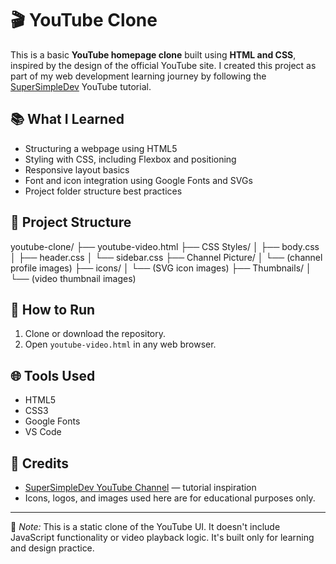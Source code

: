# 🎬 YouTube Clone

This is a basic **YouTube homepage clone** built using **HTML and CSS**, inspired by the design of the official YouTube site. I created this project as part of my web development learning journey by following the [SuperSimpleDev](https://www.youtube.com/c/SuperSimpleDev) YouTube tutorial.

## 📚 What I Learned

- Structuring a webpage using HTML5
- Styling with CSS, including Flexbox and positioning
- Responsive layout basics
- Font and icon integration using Google Fonts and SVGs
- Project folder structure best practices

## 📁 Project Structure

youtube-clone/
├── youtube-video.html
├── CSS Styles/
│ ├── body.css
│ ├── header.css
│ └── sidebar.css
├── Channel Picture/
│ └── (channel profile images)
├── icons/
│ └── (SVG icon images)
├── Thumbnails/
│ └── (video thumbnail images)

## 🔧 How to Run

1. Clone or download the repository.
2. Open `youtube-video.html` in any web browser.


## 🌐 Tools Used

- HTML5
- CSS3
- Google Fonts
- VS Code

## 🙏 Credits

- [SuperSimpleDev YouTube Channel](https://www.youtube.com/c/SuperSimpleDev) — tutorial inspiration
- Icons, logos, and images used here are for educational purposes only.

---

📌 *Note:* This is a static clone of the YouTube UI. It doesn't include JavaScript functionality or video playback logic. It's built only for learning and design practice.
